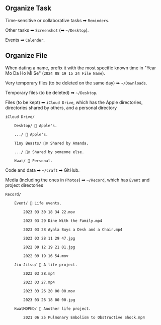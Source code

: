 ## Organize Task

Time-sensitive or collaborative tasks ➡ `Reminders`.

Other tasks ➡ `Screenshot` (➡ `~/Desktop`).

Events ➡ `Calender`.

## Organize File

When dating a name, prefix it with the most specific known time in "Year Mo Da Ho Mi Se" (`2024 08 19 15 24 File Name`).

Very temporary files (to be deleted on the same day) ➡ `~/Downloads`.

Temporary files (to be deleted) ➡ `~/Desktop`.

Files (to be kept) ➡ `iCloud Drive`, which has the Apple directories, directories shared by others, and a personal directory

```
iCloud Drive/

    Desktop/ 🍎 Apple's.

    .../ 🍎 Apple's.

    Tiny Beasts/ 👯‍♀️ Shared by Amanda.

    .../ 👯‍♀️ Shared by someone else.

    Kwat/ 🕺 Personal.
```

Code and data ➡ `~/craft` ➡ GitHub.

Media (including the ones in `Photos`) ➡ `~/Record`, which has `Event` and project directories

```
Record/

    Event/ 👶 Life events.

        2023 03 30 18 34 22.mov

        2023 03 29 Dine With the Family.mp4

        2023 03 28 Ayala Buys a Desk and a Chair.mp4

        2023 03 28 11 29 47.jpg

        2022 09 12 19 21 01.jpg

        2022 09 19 16 54.mov

    Jiu-Jitsu/ 🥋 A life project.

        2023 03 28.mp4

        2023 03 27.mp4

        2023 03 26 20 00 00.mov

        2023 03 26 18 00 00.jpg

    KwatMDPhD/ 🎁 Another life project.

        2021 06 25 Pulmonary Embolism to Obstructive Shock.mp4
```
